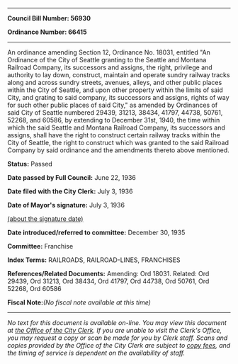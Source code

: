 

********

**Council Bill Number: 56930**
   
**Ordinance Number: 66415**
********

 An ordinance amending Section 12, Ordinance No. 18031, entitled "An Ordinance of the City of Seattle granting to the Seattle and Montana Railroad Company, its successors and assigns, the right, privilege and authority to lay down, construct, maintain and operate sundry railway tracks along and across sundry streets, avenues, alleys, and other public places within the City of Seattle, and upon other property within the limits of said City, and grating to said company, its successors and assigns, rights of way for such other public places of said City," as amended by Ordinances of said City of Seattle numbered 29439, 31213, 38434, 41797, 44738, 50761, 52268, and 60586, by extending to December 31st, 1940, the time within which the said Seattle and Montana Railroad Company, its successors and assigns, shall have the right to construct certain railway tracks within the City of Seattle, the right to construct which was granted to the said Railroad Company by said ordinance and the amendments thereto above mentioned.

**Status:** Passed
   
**Date passed by Full Council:** June 22, 1936
   
**Date filed with the City Clerk:** July 3, 1936
   
**Date of Mayor's signature:** July 3, 1936
   
[(about the signature date)](/~public/approvaldate.htm)
   
   
   
**Date introduced/referred to committee:** December 30, 1935
   
**Committee:** Franchise
   
   
**Index Terms:** RAILROADS, RAILROAD-LINES, FRANCHISES

**References/Related Documents:** Amending: Ord 18031. Related: Ord 29439, Ord 31213, Ord 38434, Ord 41797, Ord 44738, Ord 50761, Ord 52268, Ord 60586

**Fiscal Note:**_(No fiscal note available at this time)_
********

_No text for this document is available on-line. You may view this document at [the Office of the City Clerk](http://www.seattle.gov/leg/clerk/contactUs.htm). If you are unable to visit the Clerk's Office, you may request a copy or scan be made for you by Clerk staff. Scans and copies provided by the Office of the City Clerk are subject to [copy fees](http://clerk.seattle.gov/~public/clerkfees.htm), and the timing of service is dependent on the availability of staff._

